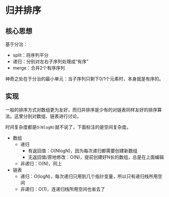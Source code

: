 # 归并排序

## 核心思想

基于分治：

- split：将序列平分
- 递归：分别对左右子序列处理成“有序”
- merge：合并2个有序序列

神奇之处在于分治的最小单元：当子序列只剩下0/1个元素时，本身就是有序的。

## 实现

一般的排序方式对数组更为友好，而归并排序是少有的对链表同样友好的排序算法。这里分别对数组、链表进行讨论。

时间复杂度都是`O(NlogN)`就不说了，下面标注的是空间复杂度。

- 数组
  - 递归
    - 有返回值：O(NlogN)，因为每次递归都需要创建新数组
    - 无返回值/原地修改：O(N)，提前创建好N长的数组，总是在上面编辑
  - 非递归：O(N)，同上
- 链表
  - 递归：O(logN)，每次递归只用到几个指针变量，所以只有递归栈所用空间
  - 非递归：O(1)，连递归栈所用空间也省去了
